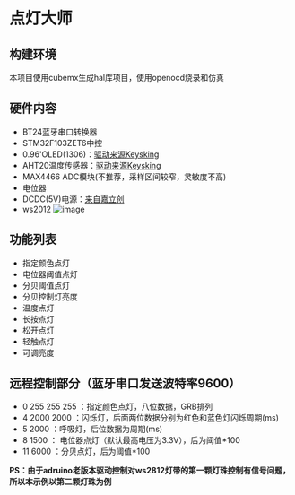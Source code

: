 # 点灯大师
## 构建环境
本项目使用cubemx生成hal库项目，使用openocd烧录和仿真
## 硬件内容
- BT24蓝牙串口转换器
- STM32F103ZET6中控
- 0.96'OLED(1306)：[驱动来源Keysking](https://github.com/BaudDance/LEDDrive/tree/main/library/TI-launchpad-M0G3507)
- AHT20温度传感器：[驱动来源Keysking](https://github.com/BaudDance/LEDDrive/tree/main/library/stm32_hal_aht20)
- MAX4466 ADC模块(不推荐，采样区间较窄，灵敏度不高)
- 电位器
- DCDC(5V)电源：[来自嘉立创](https://oshwhub.com/264xry/mp1584en)
- ws2012
  ![image](https://github.com/user-attachments/assets/fca507be-848b-4bdd-84ab-222da97098ea)

## 功能列表
- 指定颜色点灯
- 电位器阈值点灯
- 分贝阈值点灯
- 分贝控制灯亮度
- 温度点灯
- 长按点灯
- 松开点灯
- 轻触点灯
- 可调亮度
## 远程控制部分（蓝牙串口发送波特率9600）
- 0 255 255 255 ：指定颜色点灯，八位数据，GRB排列
- 4 2000 2000 ：闪烁灯，后面两位数据分别为红色和蓝色灯闪烁周期(ms)
- 5 2000 ：呼吸灯，后位数据为周期(ms)
- 8 1500 ： 电位器点灯（默认最高电压为3.3V），后为阈值*100
- 11 6000 ：分贝点灯，后为阈值*100

**PS：由于adruino老版本驱动控制对ws2812灯带的第一颗灯珠控制有信号问题，所以本示例以第二颗灯珠为例**
